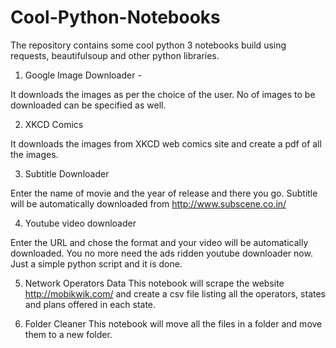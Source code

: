 # Cool-Python-Notebooks

The repository contains some cool python 3 notebooks build using requests, beautifulsoup and other python libraries. 

1. Google Image Downloader -

  It downloads the images as per the choice of the user. No of images to be downloaded can be specified as well.

2. XKCD Comics

  It downloads the images from XKCD web comics site and create a pdf of all the images.
  
3. Subtitle Downloader
  
  Enter the name of movie and the year of release and there you go. Subtitle will be automatically downloaded from      http://www.subscene.co.in/
  
4. Youtube video downloader
 
  Enter the URL and chose the format and your video will be automatically downloaded. You no more need the ads ridden youtube downloader now. Just a simple python script and it is done.

5. Network Operators Data
   This notebook will scrape the website http://mobikwik.com/ and create a csv file listing all the operators, states and plans offered in each state.
   
6. Folder Cleaner
   This notebook will move all the files in a folder and move them to a new folder.
